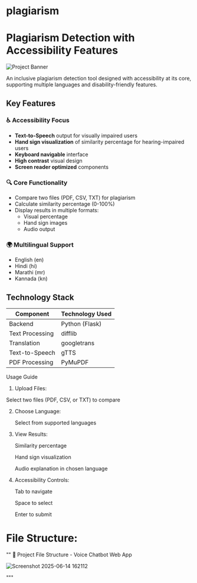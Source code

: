 # plagiarism

# Plagiarism Detection with Accessibility Features

![Project Banner](static/img/demo.jpg) <!-- Add a demo image if available -->

An inclusive plagiarism detection tool designed with accessibility at its core, supporting multiple languages and disability-friendly features.

## Key Features

### ♿ Accessibility Focus
- **Text-to-Speech** output for visually impaired users
- **Hand sign visualization** of similarity percentage for hearing-impaired users
- **Keyboard navigable** interface
- **High contrast** visual design
- **Screen reader optimized** components

### 🔍 Core Functionality
- Compare two files (PDF, CSV, TXT) for plagiarism
- Calculate similarity percentage (0-100%)
- Display results in multiple formats:
  - Visual percentage
  - Hand sign images
  - Audio output

### 🌍 Multilingual Support
- English (en)
- Hindi (hi)
- Marathi (mr) 
- Kannada (kn)

## Technology Stack

| Component       | Technology Used |
|----------------|----------------|
| Backend        | Python (Flask) |
| Text Processing| difflib        |
| Translation    | googletrans    |
| Text-to-Speech | gTTS           |
| PDF Processing | PyMuPDF        |

Usage Guide
1. Upload Files:

  Select two files (PDF, CSV, or TXT) to compare

2. Choose Language:

   Select from supported languages

3. View Results:

   Similarity percentage

   Hand sign visualization

   Audio explanation in chosen language

4. Accessibility Controls:

   Tab to navigate

   Space to select

   Enter to submit
   
# File Structure:
""
📁 Project File Structure - Voice Chatbot Web App


![Screenshot 2025-06-14 162112](https://github.com/user-attachments/assets/245ef01a-5469-4373-9a64-d36e86990816)

"""
